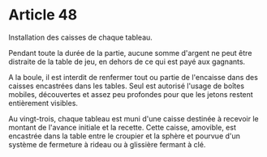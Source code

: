 # Article 48

Installation des caisses de chaque tableau.

Pendant toute la durée de la partie, aucune somme d'argent ne peut être distraite de la table de jeu, en dehors de ce qui est payé aux gagnants.

A la boule, il est interdit de renfermer tout ou partie de l'encaisse dans des caisses encastrées dans les tables. Seul est autorisé l'usage de boîtes mobiles, découvertes et assez peu profondes pour que les jetons restent entièrement visibles.

Au vingt-trois, chaque tableau est muni d'une caisse destinée à recevoir le montant de l'avance initiale et la recette. Cette caisse, amovible, est encastrée dans la table entre le croupier et la sphère et pourvue d'un système de fermeture à rideau ou à glissière fermant à clé.
